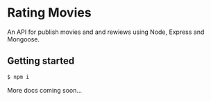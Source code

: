 # Rating Movies
An API for publish movies and and rewiews using Node, Express and Mongoose.

## Getting started
```sh
$ npm i
```

More docs coming soon...